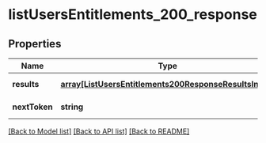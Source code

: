 # listUsersEntitlements_200_response

## Properties
Name | Type | Description | Notes
------------ | ------------- | ------------- | -------------
**results** | [**array[ListUsersEntitlements200ResponseResultsInner]**](ListUsersEntitlements200ResponseResultsInner.md) |  | [default to null]
**nextToken** | **string** |  | [default to null]

[[Back to Model list]](../README.md#documentation-for-models) [[Back to API list]](../README.md#documentation-for-api-endpoints) [[Back to README]](../README.md)


